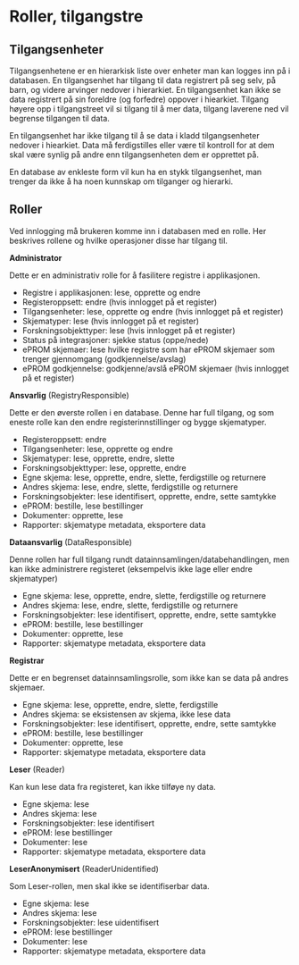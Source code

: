 # Roller, tilgangstre

## Tilgangsenheter
Tilgangsenhetene er en hierarkisk liste over enheter man kan logges inn på i databasen. En tilgangsenhet har tilgang til data registrert på seg selv, på barn, og videre arvinger nedover i hierarkiet. En tilgangsenhet kan ikke se data registrert på sin foreldre (og forfedre) oppover i hiearkiet. Tilgang høyere opp i tilgangstreet vil si tilgang til å mer data, tilgang laverene ned vil begrense tilgangen til data.

En tilgangsenhet har ikke tilgang til å se data i kladd tilgangsenheter nedover i hiearkiet. Data må ferdigstilles eller være til kontroll for at dem skal være synlig på andre enn tilgangsenheten dem er opprettet på.

En database av enkleste form vil kun ha en stykk tilgangsenhet, man trenger da ikke å ha noen kunnskap om tilganger og hierarki.

## Roller

Ved innlogging må brukeren komme inn i databasen med en rolle. Her beskrives rollene og hvilke operasjoner disse har tilgang til.

**Administrator**

Dette er en administrativ rolle for å fasilitere registre i applikasjonen.
* Registre i applikasjonen: lese, opprette og endre
* Registeroppsett: endre (hvis innlogget på et register)
* Tilgangsenheter: lese, opprette og endre (hvis innlogget på et register)
* Skjematyper: lese (hvis innlogget på et register)
* Forskningsobjekttyper: lese (hvis innlogget på et register)
* Status på integrasjoner: sjekke status (oppe/nede)
* ePROM skjemaer: lese hvilke registre som har ePROM skjemaer som trenger gjennomgang (godkjennelse/avslag)
* ePROM godkjennelse: godkjenne/avslå ePROM skjemaer (hvis innlogget på et register)

**Ansvarlig** (RegistryResponsible)

Dette er den øverste rollen i en database. Denne har full tilgang, og som eneste rolle kan den endre registerinnstillinger og bygge skjematyper.
* Registeroppsett: endre
* Tilgangsenheter: lese, opprette og endre
* Skjematyper: lese, opprette, endre, slette
* Forskningsobjekttyper: lese, opprette, endre
* Egne skjema: lese, opprette, endre, slette, ferdigstille og returnere
* Andres skjema: lese, endre, slette, ferdigstille og returnere
* Forskningsobjekter: lese identifisert, opprette, endre, sette samtykke
* ePROM: bestille, lese bestillinger
* Dokumenter: opprette, lese
* Rapporter: skjematype metadata, eksportere data

**Dataansvarlig** (DataResponsible)

Denne rollen har full tilgang rundt datainnsamlingen/databehandlingen, men kan ikke administrere registeret (eksempelvis ikke lage eller endre skjematyper)
* Egne skjema: lese, opprette, endre, slette, ferdigstille og returnere
* Andres skjema: lese, endre, slette, ferdigstille og returnere
* Forskningsobjekter: lese identifisert, opprette, endre, sette samtykke
* ePROM: bestille, lese bestillinger
* Dokumenter: opprette, lese
* Rapporter: skjematype metadata, eksportere data

**Registrar** 

Dette er en begrenset datainnsamlingsrolle, som ikke kan se data på andres skjemaer.
* Egne skjema: lese, opprette, endre, slette, ferdigstille 
* Andres skjema: se eksistensen av skjema, ikke lese data
* Forskningsobjekter: lese identifisert, opprette, endre, sette samtykke
* ePROM: bestille, lese bestillinger
* Dokumenter: opprette, lese
* Rapporter: skjematype metadata, eksportere data

**Leser** (Reader)

Kan kun lese data fra registeret, kan ikke tilføye ny data.
* Egne skjema: lese
* Andres skjema: lese
* Forskningsobjekter: lese identifisert
* ePROM: lese bestillinger
* Dokumenter: lese
* Rapporter: skjematype metadata, eksportere data

**LeserAnonymisert** (ReaderUnidentified)

Som Leser-rollen, men skal ikke se identifiserbar data.
* Egne skjema: lese
* Andres skjema: lese
* Forskningsobjekter: lese uidentifisert
* ePROM: lese bestillinger
* Dokumenter: lese
* Rapporter: skjematype metadata, eksportere data
